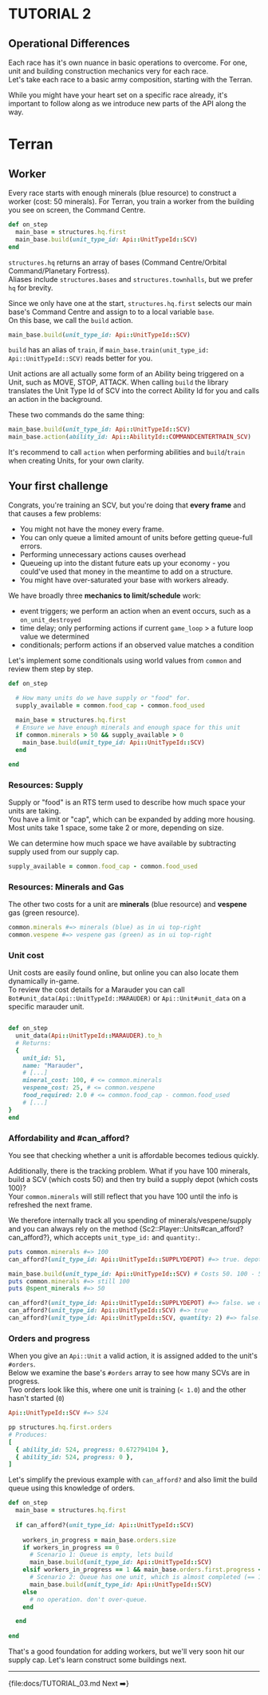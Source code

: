 # TUTORIAL 2

## Operational Differences
Each race has it's own nuance in basic operations to overcome. For one, unit and building construction mechanics very for each race.  
Let's take each race to a basic army composition, starting with the Terran.

While you might have your heart set on a specific race already, it's important to follow along as we introduce new parts of the API along the way.

# Terran
## Worker
Every race starts with enough minerals (blue resource) to construct a worker (cost: 50 minerals).
For Terran, you train a worker from the building you see on screen, the Command Centre.

```ruby
def on_step
  main_base = structures.hq.first
  main_base.build(unit_type_id: Api::UnitTypeId::SCV)
end
```

`structures.hq` returns an array of bases (Command Centre/Orbital Command/Planetary Fortress).    
Aliases include `structures.bases` and `structures.townhalls`, but we prefer `hq` for brevity.

Since we only have one at the start, `structures.hq.first` selects our main base's Command Centre and assign to to a local variable `base`.  
On this base, we call the `build` action.
```ruby
main_base.build(unit_type_id: Api::UnitTypeId::SCV)
```
`build` has an alias of `train`, if `main_base.train(unit_type_id: Api::UnitTypeId::SCV)` reads better for you.

Unit actions are all actually some form of an Ability being triggered on a Unit, such as MOVE, STOP, ATTACK.
When calling `build` the library translates the Unit Type Id of SCV into the correct Ability Id for you and calls an action in the background.

These two commands do the same thing:
```ruby
main_base.build(unit_type_id: Api::UnitTypeId::SCV)
main_base.action(ability_id: Api::AbilityId::COMMANDCENTERTRAIN_SCV)
```

It's recommend to call `action` when performing abilities and `build`/`train` when creating Units, for your own clarity.


## Your first challenge

Congrats, you're training an SCV, but you're doing that **every frame** and that causes a few problems:

- You might not have the money every frame.  
- You can only queue a limited amount of units before getting queue-full errors.  
- Performing unnecessary actions causes overhead
- Queueing up into the distant future eats up your economy - you could've used that money in the meantime to add on a structure.  
- You might have over-saturated your base with workers already.

We have broadly three **mechanics to limit/schedule** work:

- event triggers; we perform an action when an event occurs, such as a `on_unit_destroyed`
- time delay; only performing actions if current `game_loop` > a future loop value we determined  
- conditionals; perform actions if an observed value matches a condition

Let's implement some conditionals using world values from `common` and review them step by step.
```ruby
def on_step

  # How many units do we have supply or "food" for.
  supply_available = common.food_cap - common.food_used
  
  main_base = structures.hq.first
  # Ensure we have enough minerals and enough space for this unit
  if common.minerals > 50 && supply_available > 0
    main_base.build(unit_type_id: Api::UnitTypeId::SCV)
  end

end
```

### Resources: Supply

Supply or "food" is an RTS term used to describe how much space your units are taking.  
You have a limit or "cap", which can be expanded by adding more housing.  
Most units take 1 space, some take 2 or more, depending on size.

We can determine how much space we have available by subtracting supply used from our supply cap.

```ruby
supply_available = common.food_cap - common.food_used
```

### Resources: Minerals and Gas
The other two costs for a unit are **minerals** (blue resource) and **vespene** gas (green resource).  
```ruby
common.minerals #=> minerals (blue) as in ui top-right
common.vespene #=> vespene gas (green) as in ui top-right
```

### Unit cost
Unit costs are easily found online, but online you can also locate them dynamically in-game.   
To review the cost details for a Marauder you can call `Bot#unit_data(Api::UnitTypeId::MARAUDER)` or `Api::Unit#unit_data` on a specific marauder unit.

```ruby

def on_step
  unit_data(Api::UnitTypeId::MARAUDER).to_h
  # Returns:
  {
    unit_id: 51,
    name: "Marauder",
    # [...]
    mineral_cost: 100, # <= common.minerals
    vespene_cost: 25, # <= common.vespene
    food_required: 2.0 # <= common.food_cap - common.food_used
    # [...]
}
end
```




### Affordability and #can_afford?

You see that checking whether a unit is affordable becomes tedious quickly.  

Additionally, there is the tracking problem. What if you have 100 minerals, build a SCV (which costs 50) and then try build a supply depot (which costs 100)?   
Your `common.minerals` will still reflect that you have 100 until the info is refreshed the next frame.

We therefore internally track all you spending of minerals/vespene/supply and you can always rely on the method {Sc2::Player::Units#can_afford? can_afford?}, which accepts `unit_type_id:` and `quantity:`.  
```ruby
puts common.minerals #=> 100
can_afford?(unit_type_id: Api::UnitTypeId::SUPPLYDEPOT) #=> true. depots cost 100.

main_base.build(unit_type_id: Api::UnitTypeId::SCV) # Costs 50. 100 - 50 = 50 remaining
puts common.minerals #=> still 100
puts @spent_minerals #=> 50

can_afford?(unit_type_id: Api::UnitTypeId::SUPPLYDEPOT) #=> false. we only have 50 left 
can_afford?(unit_type_id: Api::UnitTypeId::SCV) #=> true
can_afford?(unit_type_id: Api::UnitTypeId::SCV, quantity: 2) #=> false. 
```


### Orders and progress 

When you give an `Api::Unit` a valid action, it is assigned added to the unit's `#orders`.  
Below we examine the base's `#orders` array to see how many SCVs are in progress.  
Two orders look like this, where one unit is training (`< 1.0`) and the other hasn't started (`0`)  
```ruby
Api::UnitTypeId::SCV #=> 524

pp structures.hq.first.orders 
# Produces:
[
  { ability_id: 524, progress: 0.672794104 },
  { ability_id: 524, progress: 0 },
]
```

Let's simplify the previous example with `can_afford?` and also limit the build queue using this knowledge of orders.

```ruby
def on_step
  main_base = structures.hq.first
  
  if can_afford?(unit_type_id: Api::UnitTypeId::SCV)
    
    workers_in_progress = main_base.orders.size
    if workers_in_progress == 0 
      # Scenario 1: Queue is empty, lets build
      main_base.build(unit_type_id: Api::UnitTypeId::SCV)
    elsif workers_in_progress == 1 && main_base.orders.first.progress < 0.9
      # Scenario 2: Queue has one unit, which is almost completed (== 1.0), so let's start another
      main_base.build(unit_type_id: Api::UnitTypeId::SCV)
    else
      # no operation. don't over-queue.
    end

  end
  
end
```

That's a good foundation for adding workers, but we'll very soon hit our supply cap.
Let's learn construct some buildings next.  

---

{file:docs/TUTORIAL_03.md Next ➡️}
